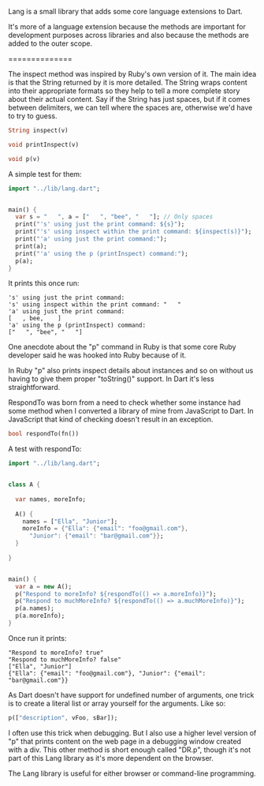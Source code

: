 Lang is a small library that adds some core language extensions to Dart.

It's more of a language extension because the methods are important for development purposes across libraries and also because the methods are added to the outer scope.

==============

The inspect method was inspired by Ruby's own version of it. The main idea is that the String returned by it is more detailed. The String wraps content into their appropriate formats so they help to tell a more complete story about their actual content. Say if the String has just spaces, but if it comes between delimiters, we can tell where the spaces are, otherwise we'd have to try to guess.

```dart
String inspect(v)

void printInspect(v)

void p(v)
```

A simple test for them:


```dart
import "../lib/lang.dart";


main() {
  var s = "   ", a = ["   ", "bee", "   "]; // Only spaces
  print("'s' using just the print command: ${s}");
  print("'s' using inspect within the print command: ${inspect(s)}");
  print("'a' using just the print command:");
  print(a);
  print("'a' using the p (printInspect) command:");
  p(a);
}
```

It prints this once run:

```
's' using just the print command:    
's' using inspect within the print command: "   "
'a' using just the print command:
[   , bee,    ]
'a' using the p (printInspect) command:
["   ", "bee", "   "]
```

One anecdote about the "p" command in Ruby is that some core Ruby developer said he was hooked into Ruby because of it.

In Ruby "p" also prints inspect details about instances and so on without us having to give them proper "toString()" support. In Dart it's less straightforward.

RespondTo was born from a need to check whether some instance had some method when I converted a library of mine from JavaScript to Dart. In JavaScript that kind of checking doesn't result in an exception.

```dart
bool respondTo(fn())
```

A test with respondTo:

```dart
import "../lib/lang.dart";


class A {
  
  var names, moreInfo;
  
  A() {
    names = ["Ella", "Junior"];
    moreInfo = {"Ella": {"email": "foo@gmail.com"},
      "Junior": {"email": "bar@gmail.com"}};
  }
  
}


main() {
  var a = new A();
  p("Respond to moreInfo? ${respondTo(() => a.moreInfo)}");
  p("Respond to muchMoreInfo? ${respondTo(() => a.muchMoreInfo)}");
  p(a.names);
  p(a.moreInfo);
}
```

Once run it prints:

```
"Respond to moreInfo? true"
"Respond to muchMoreInfo? false"
["Ella", "Junior"]
{"Ella": {"email": "foo@gmail.com"}, "Junior": {"email": "bar@gmail.com"}}
```

As Dart doesn't have support for undefined number of arguments, one trick is to create a literal list or array yourself for the arguments. Like so:

```dart
p(["description", vFoo, sBar]);
```

I often use this trick when debugging. But I also use a higher level version of "p" that prints content on the web page in a debugging window created with a div. This other method is short enough called "DR.p", though it's not part of this Lang library as it's more dependent on the browser.

The Lang library is useful for either browser or command-line programming.
